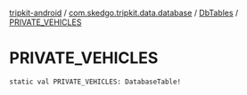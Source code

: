 [tripkit-android](../../index.md) / [com.skedgo.tripkit.data.database](../index.md) / [DbTables](index.md) / [PRIVATE_VEHICLES](./-p-r-i-v-a-t-e_-v-e-h-i-c-l-e-s.md)

# PRIVATE_VEHICLES

`static val PRIVATE_VEHICLES: DatabaseTable!`